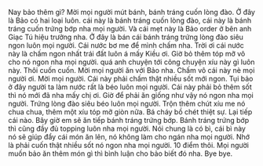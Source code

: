 Nay bảo thêm gì? Mời mọi người mút bánh, bánh tráng cuốn lòng đào. Ở đây là Bảo có hai loại luôn. cái này là bánh tráng cuốn lòng đào, cái này là bánh tráng cuốn trứng bớp nha mọi người. Và cái mẹt này là Bảo order ở bên anh Giạc Tú hiệu trưởng nha. Ở đây là bán cái bánh tráng trứng lòng đào siêu ngon luôn mọi người. Cái nước bơ me để mình chấm nha. Trời ơi cái nước này là chấm ngon nhất trái đất luôn á mấy Kiều ơi. Giờ bỏ thêm tóp mỡ vô cho nó ngon nha mọi người. quá anh chuyện tới công chuyện xíu này gì luôn này. Thôi cuốn cuốn. Mời mọi người ăn với Bảo nha. Chấm vô cái này nè mọi người ơi. Mời mọi người. Cái này phải chấm thật nhiều sốt mới ngon. Tụi bảo ở đây người ta làm nước rất là béo luôn mọi người. Cái này phải bỏ thêm sốt thì nó mới đã nha mấy chị ơi. Giờ để phải ăn giống như vậy nó ngon nha mọi người. Trứng lòng đào siêu béo luôn mọi người. Trộn thêm chút xíu me nó chua chua, thêm một xíu tóp mỡ giòn nữa. Bá cháy bồ chét thiệt sự. Lại tiếp cái nào. Bây giờ em sẽ ăn tiếp bánh tráng trứng bớp. Bánh tráng trứng bớp thì cũng đầy đủ topping luôn nha mọi người. Nói chung là có bì, cái bì này nó sẽ giúp đẩy cái món ăn lên, nó không làm cho ngán nha mọi người. Nhớ là phải cuốn thật nhiều sốt nó ngon nha mọi người. 10 điểm thôi. Mọi người muốn bảo ăn thêm món gì thì bình luận cho bảo biết đó nha. Bye bye.